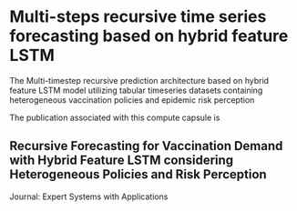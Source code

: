# Multi-steps recursive time series forecasting based on hybrid feature LSTM
The Multi-timestep recursive prediction architecture based on hybrid feature LSTM model utilizing tabular timeseries datasets containing heterogeneous vaccination policies and epidemic risk perception

The publication associated with this compute capsule is
## Recursive Forecasting for Vaccination Demand with Hybrid Feature LSTM considering Heterogeneous Policies and Risk Perception
Journal: Expert Systems with Applications
